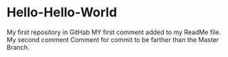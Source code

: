# Hello-Hello-World
My first repository in GitHab
MY first comment added to my ReadMe file.
My second comment
Comment for commit to be farther than the Master Branch.
